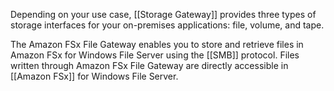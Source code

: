 Depending on your use case, [[Storage Gateway]] provides three types of storage interfaces for your on-premises applications: file, volume, and tape.

The Amazon FSx File Gateway enables you to store and retrieve files in Amazon FSx for Windows File Server using the [[SMB]] protocol. Files written through Amazon FSx File Gateway are directly accessible in [[Amazon FSx]] for Windows File Server.